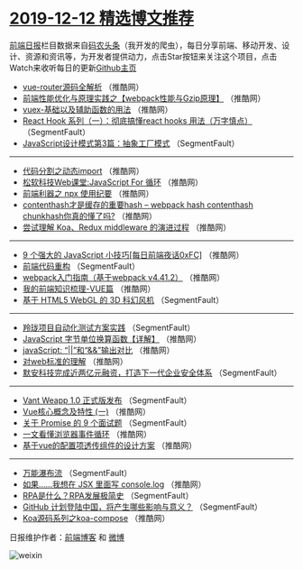 # [2019-12-12 精选博文推荐](http://hao.caibaojian.com/date/2019/12/12)

[前端日报](http://caibaojian.com/c/news)栏目数据来自[码农头条](http://hao.caibaojian.com/)（我开发的爬虫），每日分享前端、移动开发、设计、资源和资讯等，为开发者提供动力，点击Star按钮来关注这个项目，点击Watch来收听每日的更新[Github主页](https://github.com/kujian/frontendDaily)
* [vue-router源码全解析](http://hao.caibaojian.com/133362.html) （推酷网）
* [前端性能优化与原理实践之【webpack性能与Gzip原理】](http://hao.caibaojian.com/133366.html) （推酷网）
* [vuex-基础以及辅助函数的用法](http://hao.caibaojian.com/133368.html) （推酷网）
* [React Hook 系列（一）：彻底搞懂react hooks 用法（万字慎点）](http://hao.caibaojian.com/133348.html) （SegmentFault）
* [JavaScript设计模式第3篇：抽象工厂模式](http://hao.caibaojian.com/133350.html) （SegmentFault）

***
* [代码分割之动态import](http://hao.caibaojian.com/133376.html) （推酷网）
* [松软科技Web课堂:JavaScript For 循环](http://hao.caibaojian.com/133378.html) （推酷网）
* [前端利器之 npx 使用纪要](http://hao.caibaojian.com/133355.html) （推酷网）
* [contenthash才是缓存的重要hash &#8211; webpack hash contenthash chunkhash你真的懂了吗?](http://hao.caibaojian.com/133367.html) （推酷网）
* [尝试理解 Koa、Redux middleware 的演进过程](http://hao.caibaojian.com/133357.html) （推酷网）

***
* [9 个强大的 JavaScript 小技巧[每日前端夜话0xFC]](http://hao.caibaojian.com/133358.html) （推酷网）
* [前端代码重构](http://hao.caibaojian.com/133337.html) （SegmentFault）
* [webpack入门指南（基于webpack v4.41.2）](http://hao.caibaojian.com/133359.html) （推酷网）
* [我的前端知识梳理-VUE篇](http://hao.caibaojian.com/133370.html) （推酷网）
* [基于 HTML5 WebGL 的 3D 科幻风机](http://hao.caibaojian.com/133349.html) （SegmentFault）

***
* [羚珑项目自动化测试方案实践](http://hao.caibaojian.com/133339.html) （SegmentFault）
* [JavaScript 字节单位换算函数【详解】](http://hao.caibaojian.com/133371.html) （推酷网）
* [javaScript: “||”和“&amp;&amp;”输出对比](http://hao.caibaojian.com/133361.html) （推酷网）
* [对web标准的理解](http://hao.caibaojian.com/133372.html) （推酷网）
* [默安科技完成近两亿元融资，打造下一代企业安全体系](http://hao.caibaojian.com/133351.html) （SegmentFault）

***
* [Vant Weapp 1.0 正式版发布](http://hao.caibaojian.com/133341.html) （SegmentFault）
* [Vue核心概念及特性 (一)](http://hao.caibaojian.com/133373.html) （推酷网）
* [关于 Promise 的 9 个面试题](http://hao.caibaojian.com/133342.html) （SegmentFault）
* [一文看懂浏览器事件循环](http://hao.caibaojian.com/133374.html) （推酷网）
* [基于vue的配置项透传组件的设计方案](http://hao.caibaojian.com/133364.html) （推酷网）

***
* [万能瀑布流](http://hao.caibaojian.com/133354.html) （SegmentFault）
* [如果……我想在 JSX 里面写 console.log](http://hao.caibaojian.com/133365.html) （推酷网）
* [RPA是什么？RPA发展极简史](http://hao.caibaojian.com/133344.html) （SegmentFault）
* [GitHub 计划登陆中国，将产生哪些影响与意义？](http://hao.caibaojian.com/133345.html) （SegmentFault）
* [Koa源码系列之koa-compose](http://hao.caibaojian.com/133356.html) （推酷网）

日报维护作者：[前端博客](http://caibaojian.com/) 和 [微博](http://caibaojian.com/go/weibo)

![weixin](https://user-images.githubusercontent.com/3055447/38468989-651132ac-3b80-11e8-8e6b-15122322a9d7.png)
